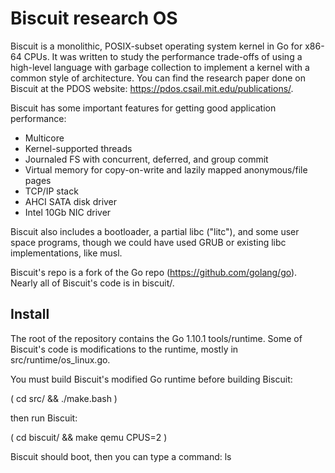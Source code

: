 # Biscuit research OS

Biscuit is a monolithic, POSIX-subset operating system kernel in Go for x86-64
CPUs. It was written to study the performance trade-offs of using a high-level
language with garbage collection to implement a kernel with a common style of
architecture. You can find the research paper done on Biscuit at the PDOS
website: https://pdos.csail.mit.edu/publications/.

Biscuit has some important features for getting good application performance:
- Multicore
- Kernel-supported threads
- Journaled FS with concurrent, deferred, and group commit
- Virtual memory for copy-on-write and lazily mapped anonymous/file pages
- TCP/IP stack
- AHCI SATA disk driver
- Intel 10Gb NIC driver

Biscuit also includes a bootloader, a partial libc ("litc"), and some user
space programs, though we could have used GRUB or existing libc
implementations, like musl.

Biscuit's repo is a fork of the Go repo (https://github.com/golang/go).  Nearly
all of Biscuit's code is in biscuit/.

## Install

The root of the repository contains the Go 1.10.1 tools/runtime. Some of
Biscuit's code is modifications to the runtime, mostly in
src/runtime/os_linux.go.

You must build Biscuit's modified Go runtime before building Biscuit:

( cd src/ && ./make.bash )

then run Biscuit:

( cd biscuit/ && make qemu CPUS=2 )

Biscuit should boot, then you can type a command:
ls

